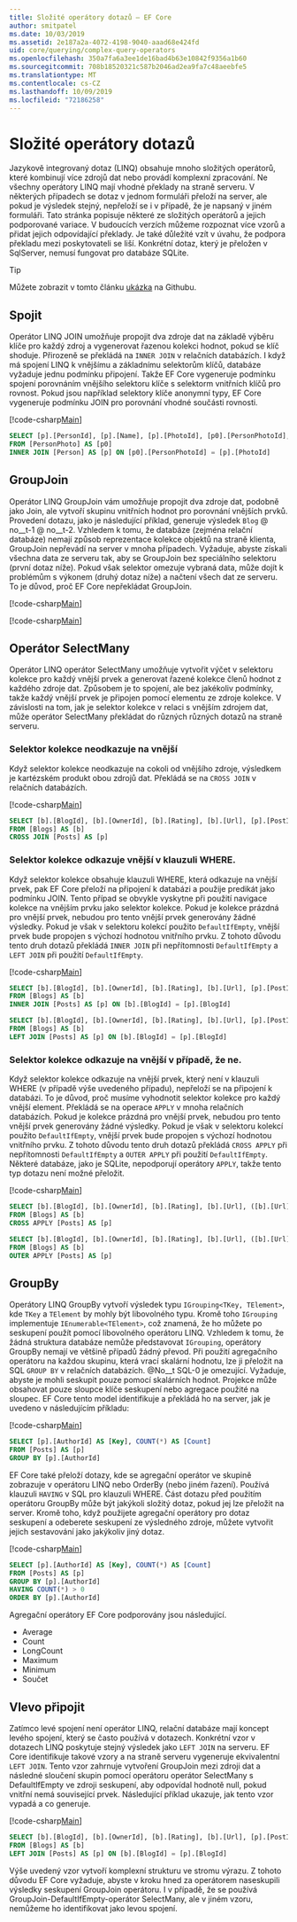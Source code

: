 ```yaml
---
title: Složité operátory dotazů – EF Core
author: smitpatel
ms.date: 10/03/2019
ms.assetid: 2e187a2a-4072-4198-9040-aaad68e424fd
uid: core/querying/complex-query-operators
ms.openlocfilehash: 350a7fa6a3ee1de16bad4b63e10842f9356a1b60
ms.sourcegitcommit: 708b18520321c587b2046ad2ea9fa7c48aeebfe5
ms.translationtype: MT
ms.contentlocale: cs-CZ
ms.lasthandoff: 10/09/2019
ms.locfileid: "72186258"
---
```

# <a name="complex-query-operators"></a>Složité operátory dotazů

Jazykově integrovaný dotaz (LINQ) obsahuje mnoho složitých operátorů, které kombinují více zdrojů dat nebo provádí komplexní zpracování. Ne všechny operátory LINQ mají vhodné překlady na straně serveru. V některých případech se dotaz v jednom formuláři přeloží na server, ale pokud je výsledek stejný, nepřeloží se i v případě, že je napsaný v jiném formuláři. Tato stránka popisuje některé ze složitých operátorů a jejich podporované variace. V budoucích verzích můžeme rozpoznat více vzorů a přidat jejich odpovídající překlady. Je také důležité vzít v úvahu, že podpora překladu mezi poskytovateli se liší. Konkrétní dotaz, který je přeložen v SqlServer, nemusí fungovat pro databáze SQLite.

> [!TIP]
> Můžete zobrazit v tomto článku [ukázka](https://github.com/aspnet/EntityFramework.Docs/tree/master/samples/core/Querying) na Githubu.

## <a name="join"></a>Spojit

Operátor LINQ JOIN umožňuje propojit dva zdroje dat na základě výběru klíče pro každý zdroj a vygenerovat řazenou kolekci hodnot, pokud se klíč shoduje. Přirozeně se překládá na `INNER JOIN` v relačních databázích. I když má spojení LINQ k vnějšímu a základnímu selektorům klíčů, databáze vyžaduje jednu podmínku připojení. Takže EF Core vygeneruje podmínku spojení porovnáním vnějšího selektoru klíče s selektorm vnitřních klíčů pro rovnost. Pokud jsou například selektory klíče anonymní typy, EF Core vygeneruje podmínku JOIN pro porovnání vhodné součásti rovnosti.

[!code-csharp[Main](../../../samples/core/Querying/ComplexQuery/Sample.cs#Join)]

```SQL
SELECT [p].[PersonId], [p].[Name], [p].[PhotoId], [p0].[PersonPhotoId], [p0].[Caption], [p0].[Photo]
FROM [PersonPhoto] AS [p0]
INNER JOIN [Person] AS [p] ON [p0].[PersonPhotoId] = [p].[PhotoId]
```

## <a name="groupjoin"></a>GroupJoin

Operátor LINQ GroupJoin vám umožňuje propojit dva zdroje dat, podobně jako Join, ale vytvoří skupinu vnitřních hodnot pro porovnání vnějších prvků. Provedení dotazu, jako je následující příklad, generuje výsledek `Blog` @ no__t-1 @ no__t-2. Vzhledem k tomu, že databáze (zejména relační databáze) nemají způsob reprezentace kolekce objektů na straně klienta, GroupJoin nepřevádí na server v mnoha případech. Vyžaduje, abyste získali všechna data ze serveru tak, aby se GroupJoin bez speciálního selektoru (první dotaz níže). Pokud však selektor omezuje vybraná data, může dojít k problémům s výkonem (druhý dotaz níže) a načtení všech dat ze serveru. To je důvod, proč EF Core nepřekládat GroupJoin.

[!code-csharp[Main](../../../samples/core/Querying/ComplexQuery/Sample.cs#GroupJoin)]

[!code-csharp[Main](../../../samples/core/Querying/ComplexQuery/Sample.cs#GroupJoinComposed)]

## <a name="selectmany"></a>Operátor SelectMany

Operátor LINQ operátor SelectMany umožňuje vytvořit výčet v selektoru kolekce pro každý vnější prvek a generovat řazené kolekce členů hodnot z každého zdroje dat. Způsobem je to spojení, ale bez jakékoliv podmínky, takže každý vnější prvek je připojen pomocí elementu ze zdroje kolekce. V závislosti na tom, jak je selektor kolekce v relaci s vnějším zdrojem dat, může operátor SelectMany překládat do různých různých dotazů na straně serveru.

### <a name="collection-selector-doesnt-reference-outer"></a>Selektor kolekce neodkazuje na vnější

Když selektor kolekce neodkazuje na cokoli od vnějšího zdroje, výsledkem je kartézském produkt obou zdrojů dat. Překládá se na `CROSS JOIN` v relačních databázích.

[!code-csharp[Main](../../../samples/core/Querying/ComplexQuery/Sample.cs#SelectManyConvertedToCrossJoin)]

```SQL
SELECT [b].[BlogId], [b].[OwnerId], [b].[Rating], [b].[Url], [p].[PostId], [p].[AuthorId], [p].[BlogId], [p].[Content], [p].[Rating], [p].[Title]
FROM [Blogs] AS [b]
CROSS JOIN [Posts] AS [p]
```

### <a name="collection-selector-references-outer-in-a-where-clause"></a>Selektor kolekce odkazuje vnější v klauzuli WHERE.

Když selektor kolekce obsahuje klauzuli WHERE, která odkazuje na vnější prvek, pak EF Core přeloží na připojení k databázi a použije predikát jako podmínku JOIN. Tento případ se obvykle vyskytne při použití navigace kolekce na vnějším prvku jako selektor kolekce. Pokud je kolekce prázdná pro vnější prvek, nebudou pro tento vnější prvek generovány žádné výsledky. Pokud je však v selektoru kolekcí použito `DefaultIfEmpty`, vnější prvek bude propojen s výchozí hodnotou vnitřního prvku. Z tohoto důvodu tento druh dotazů překládá `INNER JOIN` při nepřítomnosti `DefaultIfEmpty` a `LEFT JOIN` při použití `DefaultIfEmpty`.

[!code-csharp[Main](../../../samples/core/Querying/ComplexQuery/Sample.cs#SelectManyConvertedToJoin)]

```SQL
SELECT [b].[BlogId], [b].[OwnerId], [b].[Rating], [b].[Url], [p].[PostId], [p].[AuthorId], [p].[BlogId], [p].[Content], [p].[Rating], [p].[Title]
FROM [Blogs] AS [b]
INNER JOIN [Posts] AS [p] ON [b].[BlogId] = [p].[BlogId]

SELECT [b].[BlogId], [b].[OwnerId], [b].[Rating], [b].[Url], [p].[PostId], [p].[AuthorId], [p].[BlogId], [p].[Content], [p].[Rating], [p].[Title]
FROM [Blogs] AS [b]
LEFT JOIN [Posts] AS [p] ON [b].[BlogId] = [p].[BlogId]
```

### <a name="collection-selector-references-outer-in-a-non-where-case"></a>Selektor kolekce odkazuje na vnější v případě, že ne.

Když selektor kolekce odkazuje na vnější prvek, který není v klauzuli WHERE (v případě výše uvedeného případu), nepřeloží se na připojení k databázi. To je důvod, proč musíme vyhodnotit selektor kolekce pro každý vnější element. Překládá se na operace `APPLY` v mnoha relačních databázích. Pokud je kolekce prázdná pro vnější prvek, nebudou pro tento vnější prvek generovány žádné výsledky. Pokud je však v selektoru kolekcí použito `DefaultIfEmpty`, vnější prvek bude propojen s výchozí hodnotou vnitřního prvku. Z tohoto důvodu tento druh dotazů překládá `CROSS APPLY` při nepřítomnosti `DefaultIfEmpty` a `OUTER APPLY` při použití `DefaultIfEmpty`. Některé databáze, jako je SQLite, nepodporují operátory `APPLY`, takže tento typ dotazu není možné přeložit.

[!code-csharp[Main](../../../samples/core/Querying/ComplexQuery/Sample.cs#SelectManyConvertedToApply)]

```SQL
SELECT [b].[BlogId], [b].[OwnerId], [b].[Rating], [b].[Url], ([b].[Url] + N'=>') + [p].[Title] AS [p]
FROM [Blogs] AS [b]
CROSS APPLY [Posts] AS [p]

SELECT [b].[BlogId], [b].[OwnerId], [b].[Rating], [b].[Url], ([b].[Url] + N'=>') + [p].[Title] AS [p]
FROM [Blogs] AS [b]
OUTER APPLY [Posts] AS [p]
```

## <a name="groupby"></a>GroupBy

Operátory LINQ GroupBy vytvoří výsledek typu `IGrouping<TKey, TElement>`, kde `TKey` a `TElement` by mohly být libovolného typu. Kromě toho `IGrouping` implementuje `IEnumerable<TElement>`, což znamená, že ho můžete po seskupení použít pomocí libovolného operátoru LINQ. Vzhledem k tomu, že žádná struktura databáze nemůže představovat `IGrouping`, operátory GroupBy nemají ve většině případů žádný převod. Při použití agregačního operátoru na každou skupinu, která vrací skalární hodnotu, lze ji přeložit na SQL `GROUP BY` v relačních databázích. @No__t SQL-0 je omezující. Vyžaduje, abyste je mohli seskupit pouze pomocí skalárních hodnot. Projekce může obsahovat pouze sloupce klíče seskupení nebo agregace použité na sloupec. EF Core tento model identifikuje a překládá ho na server, jak je uvedeno v následujícím příkladu:

[!code-csharp[Main](../../../samples/core/Querying/ComplexQuery/Sample.cs#GroupBy)]

```SQL
SELECT [p].[AuthorId] AS [Key], COUNT(*) AS [Count]
FROM [Posts] AS [p]
GROUP BY [p].[AuthorId]
```

EF Core také přeloží dotazy, kde se agregační operátor ve skupině zobrazuje v operátoru LINQ nebo OrderBy (nebo jiném řazení). Používá klauzuli `HAVING` v SQL pro klauzuli WHERE. Část dotazu před použitím operátoru GroupBy může být jakýkoli složitý dotaz, pokud jej lze přeložit na server. Kromě toho, když použijete agregační operátory pro dotaz seskupení a odeberete seskupení ze výsledného zdroje, můžete vytvořit jejich sestavování jako jakýkoliv jiný dotaz.

[!code-csharp[Main](../../../samples/core/Querying/ComplexQuery/Sample.cs#GroupByFilter)]

```SQL
SELECT [p].[AuthorId] AS [Key], COUNT(*) AS [Count]
FROM [Posts] AS [p]
GROUP BY [p].[AuthorId]
HAVING COUNT(*) > 0
ORDER BY [p].[AuthorId]
```

Agregační operátory EF Core podporovány jsou následující.

- Average
- Count
- LongCount
- Maximum
- Minimum
- Součet

## <a name="left-join"></a>Vlevo připojit

Zatímco levé spojení není operátor LINQ, relační databáze mají koncept levého spojení, který se často používá v dotazech. Konkrétní vzor v dotazech LINQ poskytuje stejný výsledek jako `LEFT JOIN` na serveru. EF Core identifikuje takové vzory a na straně serveru vygeneruje ekvivalentní `LEFT JOIN`. Tento vzor zahrnuje vytvoření GroupJoin mezi zdroji dat a následné sloučení skupin pomocí operátoru operátor SelectMany s DefaultIfEmpty ve zdroji seskupení, aby odpovídal hodnotě null, pokud vnitřní nemá související prvek. Následující příklad ukazuje, jak tento vzor vypadá a co generuje.

[!code-csharp[Main](../../../samples/core/Querying/ComplexQuery/Sample.cs#LeftJoin)]

```SQL
SELECT [b].[BlogId], [b].[OwnerId], [b].[Rating], [b].[Url], [p].[PostId], [p].[AuthorId], [p].[BlogId], [p].[Content], [p].[Rating], [p].[Title]
FROM [Blogs] AS [b]
LEFT JOIN [Posts] AS [p] ON [b].[BlogId] = [p].[BlogId]
```

Výše uvedený vzor vytvoří komplexní strukturu ve stromu výrazu. Z tohoto důvodu EF Core vyžaduje, abyste v kroku hned za operátorem naseskupili výsledky seskupení GroupJoin operátoru. I v případě, že se používá GroupJoin-DefaultIfEmpty-operátor SelectMany, ale v jiném vzoru, nemůžeme ho identifikovat jako levou spojení.
